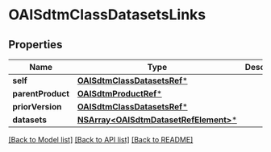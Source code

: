 # OAISdtmClassDatasetsLinks

## Properties
Name | Type | Description | Notes
------------ | ------------- | ------------- | -------------
**self** | [**OAISdtmClassDatasetsRef***](OAISdtmClassDatasetsRef.md) |  | [optional] 
**parentProduct** | [**OAISdtmProductRef***](OAISdtmProductRef.md) |  | [optional] 
**priorVersion** | [**OAISdtmClassDatasetsRef***](OAISdtmClassDatasetsRef.md) |  | [optional] 
**datasets** | [**NSArray&lt;OAISdtmDatasetRefElement&gt;***](OAISdtmDatasetRefElement.md) |  | [optional] 

[[Back to Model list]](../README.md#documentation-for-models) [[Back to API list]](../README.md#documentation-for-api-endpoints) [[Back to README]](../README.md)



